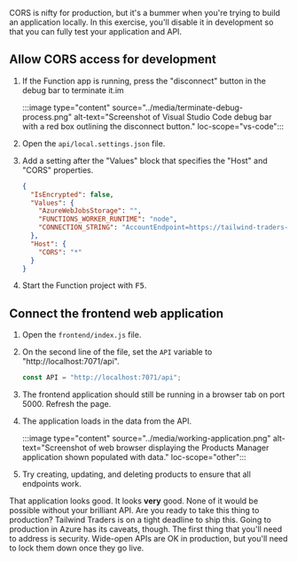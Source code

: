 CORS is nifty for production, but it's a bummer when you're trying to build an application locally. In this exercise, you'll disable it in development so that you can fully test your application and API.

## Allow CORS access for development

1. If the Function app is running, press the "disconnect" button in the debug bar to terminate it.im

    :::image type="content" source="../media/terminate-debug-process.png" alt-text="Screenshot of Visual Studio Code debug bar with a red box outlining the disconnect button." loc-scope="vs-code":::

1. Open the `api/local.settings.json` file.

1. Add a setting after the "Values" block that specifies the "Host" and "CORS" properties.

   ```json
   {
     "IsEncrypted": false,
     "Values": {
       "AzureWebJobsStorage": "",
       "FUNCTIONS_WORKER_RUNTIME": "node",
       "CONNECTION_STRING": "AccountEndpoint=https://tailwind-traders-2778.documents.azure.com..."
     },
     "Host": {
       "CORS": "*"
     }
   }
   ```

1. Start the Function project with <kbd>F5</kbd>.

## Connect the frontend web application

1. Open the `frontend/index.js` file.

1. On the second line of the file, set the `API` variable to "http://localhost:7071/api".

   ```javascript
   const API = "http://localhost:7071/api";
   ```

1. The frontend application should still be running in a browser tab on port 5000. Refresh the page.

1. The application loads in the data from the API.

   :::image type="content" source="../media/working-application.png" alt-text="Screenshot of web browser displaying the Products Manager application shown populated with data." loc-scope="other":::

1. Try creating, updating, and deleting products to ensure that all endpoints work.

That application looks good. It looks **very** good. None of it would be possible without your brilliant API. Are you ready to take this thing to production? Tailwind Traders is on a tight deadline to ship this. Going to production in Azure has its caveats, though. The first thing that you'll need to address is security. Wide-open APIs are OK in production, but you'll need to lock them down once they go live.
